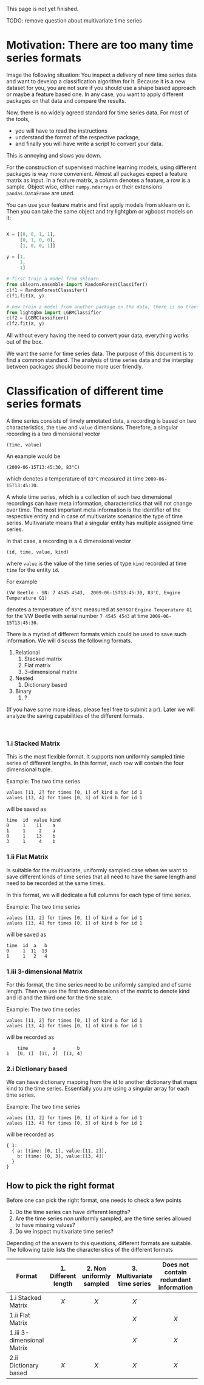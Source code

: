 This page is not yet finished.

TODO: remove question about multivariate time series

# Motivation: There are too many time series formats

Image the following situation:
You inspect a delivery of new time series data and want to develop a classification algorithm for it.
Because it is a new dataset for you, you are not sure if you should use a shape based approach or maybe a feature based one.
In any case, you want to apply different packages on that data and compare the results.

Now, there is no widely agreed standard for time series data.
For most of the tools,

* you will have to read the instructions
* understand the format of the respective package,
* and finally you will have write a script to convert your data.

This is annoying and slows you down.

For the construction of supervised machine learning models, using different packages is way more convenient.
Almost all packages expect a feature matrix as input.
In a feature matrix, a column denotes a feature, a row is a sample.
Object wise, either `numpy.ndarrays` or their extensions `pandas.DataFrame` are used.

You can use your feature matrix and first apply models from sklearn on it.
Then you can take the same object and try lightgbm or xgboost models on it:

``` Python

X = [[0, 0, 1, 1],
     [0, 1, 0, 0],
     [1, 0, 0, 1]]

y = [1,
     1,
     1]

# first train a model from sklearn
from sklearn.ensemble import RandomForestClassifer()
clf1 = RandomForestClassifer()
clf1.fit(X, y)

# now train a model from another package on the data, there is no transformation necessary
from lightgbm import LGBMClassifier
clf2 = LGBMClassifier()
clf2.fit(X, y)

```

All without every having the need to convert your data, everything works out of the box.

We want the same for time series data.
The purpose of this document is to find a common standard.
The analysis of time series data and the interplay between packages should become more user friendly.

# Classification of different time series formats

A time series consists of timely annotated data, a recording is based on two characteristics, the `time` and `value` dimensions.
Therefore, a singular recording is a two dimensional vector
```
(time, value)
```
An example would be
```
(2009-06-15T13:45:30, 83°C)
```
which denotes a temperature of `83°C` measured at time `2009-06-15T13:45:30`.

A whole time series, which is a collection of such two dimensional recordings can have meta information, characteristics that will not change over time.
The most important meta information is the identifier of the respective entity and in case of multivariate scenarios the type of time series.
Multivariate means that a singular entity has multiple assigned time series.

In that case, a recording is a 4 dimensional vector
```
(id, time, value, kind)
```
where `value` is the value of the time series of type `kind` recorded at time `time` for the entity `id`.

For example
```
(VW Beetle - SN: 7 4545 4543,  2009-06-15T13:45:30, 83°C, Engine Temperature G1)
```
denotes a temperature of `83°C` measured at sensor `Engine Temperature G1` for the VW Beetle with serial number `7 4545 4543` at time `2009-06-15T13:45:30`.

There is a myriad of different formats which could be used to save such information.
We will discuss the following formats.

1. Relational
    1. Stacked matrix
    2. Flat matrix
    3. 3-dimensional matrix
2. Nested
    1. Dictionary based
3. Binary
    1. ?

(If you have some more ideas, please feel free to submit a pr).
Later we will analyze the saving capabilities of the different formats.

    
### 1.i Stacked Matrix

This is the most flexible format. It supports non uniformly sampled time series of different lengths. In this format, each row will contain the four dimensional tuple.

Example: The two time series
```
values [11, 2] for times [0, 1] of kind a for id 1
values [13, 4] for times [0, 3] of kind b for id 1
```
will be saved as
```
time  id  value kind
0     1    11    a
1     1     2    a
0     1    13    b
3     1     4    b
```

### 1.ii Flat Matrix

Is suitable for the multivariate, uniformly sampled case when we want to save  different kinds of time series that all need to have the same length and need to be recorded at the same times.

In this format, we will dedicate a full columns for each type of time series.

Example: The two time series
```
values [11, 2] for times [0, 1] of kind a for id 1
values [13, 4] for times [0, 1] of kind b for id 1
```
will be saved as
```
time  id  a   b
0     1  11  13
1     1   2   4
```

### 1.iii 3-dimensional Matrix

For this format, the time series need to be uniformly sampled and of same length.
Then we use the first two dimensions of the matrix to denote kind and id and the third one for the time scale.

Example: The two time series
```
values [11, 2] for times [0, 1] of kind a for id 1
values [13, 4] for times [0, 1] of kind b for id 1
```
will be recorded as
```
    time         a        b
1   [0, 1]  [11, 2]  [13, 4]
```


### 2.i Dictionary based

We can have  dictionary mapping from the id to another dictionary that maps kind to the time series.
Essentially you are using a singular array for each time series.

Example: The two time series
```
values [11, 2] for times [0, 1] of kind a for id 1
values [13, 4] for times [0, 3] of kind b for id 1
```
will be recorded as
```
{ 1:
  { a: [time: [0, 1], value:[11, 2]],
    b: [time: [0, 3], value:[13, 4]]
  }
}
```

## How to pick the right format

Before one can pick the right format, one needs to check a few points

1. Do the time series can have different lengths?
2. Are the time series non uniformly sampled, are the time series allowed to have missing values?
3. Do we inspect multivariate time series?

Depending of the answers to this questions, different formats are suitable.
The following table lists the characteristics of the different formats

| Format | 1. Different length  | 2. Non uniformly sampled | 3. Multivariate time series | Does not contain redundant information | Tabular format |
| -------| :---: | :---: | :---: | :---: | :---: |
| 1.i Stacked Matrix |  _X_  |  _X_ | _X_ | | _X_|
| 1.ii Flat Matrix | |  |  _X_  | _X_ | _X_ |
| 1.iii 3-dimensional Matrix |  |  |  _X_ | _X_ | |
| 2.ii Dictionary based | _X_ |  _X_ |  _X_  | _X_ | | |
